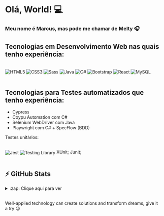 # Olá, World! 💻

### Meu nome é Marcus, mas pode me chamar de Melty 🎧

## Tecnologias em Desenvolvimento Web nas quais tenho experiência:
<div style="display: inline_block"><br/>
  <img align="center" alt="HTML5" src="https://img.shields.io/badge/HTML5-E34F26?style=for-the-badge&logo=html5&logoColor=white"/>
  <img align="center" alt="CSS3" src="https://img.shields.io/badge/CSS3-1572B6?style=for-the-badge&logo=css3&logoColor=white"/>
  <img align="center" alt="Sass" src="https://img.shields.io/badge/Sass-CC6699?style=for-the-badge&logo=sass&logoColor=white"/>
  <img align="center" alt="Java" src="https://img.shields.io/badge/Java-ED8B00?style=for-the-badge&logo=java&logoColor=white"/>
  <img align="center" alt="C#" src="https://img.shields.io/badge/C%23-239120?style=for-the-badge&logo=c-sharp&logoColor=white"/>
  <img align="center" alt="Bootstrap" src="https://img.shields.io/badge/Bootstrap-563D7C?style=for-the-badge&logo=bootstrap&logoColor=white"/>
  <img align="center" alt="React" src="https://img.shields.io/badge/React-20232A?style=for-the-badge&logo=react&logoColor=61DAFB"/>
  <img align="center" alt="MySQL" src="https://img.shields.io/badge/MySQL-00000F?style=for-the-badge&logo=mysql&logoColor=white"/>
</div><br/>

## Tecnologias para Testes automatizados que tenho experiência:
- Cypress
- Coypu Automation com C#
- Selenium WebDriver com Java
- Playwright com C# + SpecFlow (BDD)

Testes unitários:
<div style="display: inline_block"><br/>
  <img align="center" alt="Jest" src="https://img.shields.io/badge/Jest-323330?style=for-the-badge&logo=Jest&logoColor=white"/>
  <img align="center" alt="Testing Library" src="https://img.shields.io/badge/testing%20library-323330?style=for-the-badge&logo=testing-library&logoColor=red"/>
  XUnit;
  Junit;
</div><br/>

## ⚡ GitHub Stats
<details>
  <summary>:zap: Clique aqui para ver</summary>
  <img align="center" alt="Estatísticas do GitHub de Mariengca27" src="https://github-readme-stats.vercel.app/api?username=Mariengca27&show_icons=true&theme=dark&hide_border=true" /><br/>
</details>

<br/>

Well-applied technology can create solutions and transform dreams, give it a try 😉
